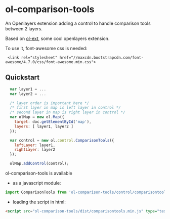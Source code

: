 # ol-comparison-tools
An Openlayers extension adding a control to handle comparison tools between 2 layers.

Based on [ol-ext](http://viglino.github.io/ol-ext/), some cool openlayers extension.


To use it, font-awesome css is needed:
```
 <link rel="stylesheet" href="//maxcdn.bootstrapcdn.com/font-awesome/4.7.0/css/font-awesome.min.css">
```

Quickstart
----------
```javascript
  var layer1 = ...
  var layer2 = ...

  /* layer order is important here */
  /* first layer in map is left layer in control */
  /* second layer in map is right layer in control */
  var olMap = new ol.Map({
    target: doc.getElementById('map'),
    layers: [ layer1, layer2 ]
  });

  var control = new ol.control.ComparisonTools({
    leftLayer: layer1,
    rightLayer: layer2
  });

  olMap.addControl(control);

```

ol-comparison-tools is available
- as a javascript module:
```javascript
import ComparisonTools from 'ol-comparison-tools/control/comparisontools';
```
- loading the script in html:
```html
<script src="ol-comparison-tools/dist/comparisontools.min.js" type="text/javascript"></script>
```
